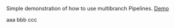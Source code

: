 Simple demonstration of how to use multibranch Pipelines.
[Demo](https://hub.docker.com/r/jenkinsci/pipeline-as-code-github-demo/)

aaa
bbb
ccc
